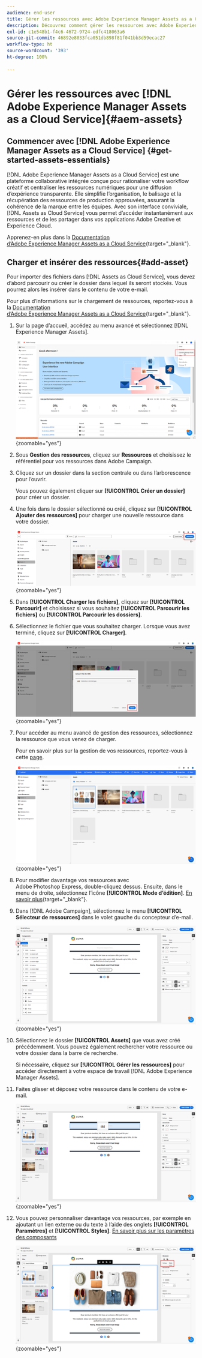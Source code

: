 ```yaml
---
audience: end-user
title: Gérer les ressources avec Adobe Experience Manager Assets as a Cloud Service
description: Découvrez comment gérer les ressources avec Adobe Experience Manager Assets as a Cloud Service.
exl-id: c1e548b1-f4c6-4672-9724-edfc418063a6
source-git-commit: 46892e8033fca051db898f81f041bb3d59ecac27
workflow-type: ht
source-wordcount: '393'
ht-degree: 100%

---
```


# Gérer les ressources avec [!DNL Adobe Experience Manager Assets as a Cloud Service]{#aem-assets}

## Commencer avec [!DNL Adobe Experience Manager Assets as a Cloud Service] {#get-started-assets-essentials}

[!DNL Adobe Experience Manager Assets as a Cloud Service] est une plateforme collaborative intégrée conçue pour rationaliser votre workflow créatif et centraliser les ressources numériques pour une diffusion d’expérience transparente. Elle simplifie l’organisation, le balisage et la récupération des ressources de production approuvées, assurant la cohérence de la marque entre les équipes. Avec son interface conviviale, [!DNL Assets as Cloud Service] vous permet d’accéder instantanément aux ressources et de les partager dans vos applications Adobe Creative et Experience Cloud.

Apprenez-en plus dans la [Documentation d’Adobe Experience Manager Assets as a Cloud Service](https://experienceleague.adobe.com/docs/experience-manager-cloud-service/content/assets/home.html?lang=fr){target="_blank"}.

## Charger et insérer des ressources{#add-asset}

Pour importer des fichiers dans [!DNL Assets as Cloud Service], vous devez d’abord parcourir ou créer le dossier dans lequel ils seront stockés. Vous pourrez alors les insérer dans le contenu de votre e-mail.

Pour plus d’informations sur le chargement de ressources, reportez-vous à la [Documentation d’Adobe Experience Manager Assets as a Cloud Service](https://experienceleague.adobe.com/docs/experience-manager-cloud-service/content/assets/assets-view/add-delete-assets-view.html?lang=fr){target="_blank"}.

1. Sur la page d’accueil, accédez au menu avancé et sélectionnez [!DNL Experience Manager Assets].

   ![](assets/assets_1.png){zoomable=&quot;yes&quot;}

1. Sous **Gestion des ressources**, cliquez sur **Ressources** et choisissez le référentiel pour vos ressources dans Adobe Campaign.

1. Cliquez sur un dossier dans la section centrale ou dans l’arborescence pour l’ouvrir.

   Vous pouvez également cliquer sur **[!UICONTROL Créer un dossier]** pour créer un dossier.

1. Une fois dans le dossier sélectionné ou créé, cliquez sur **[!UICONTROL Ajouter des ressources]** pour charger une nouvelle ressource dans votre dossier.

   ![](assets/assets_2.png){zoomable=&quot;yes&quot;}

1. Dans **[!UICONTROL Charger les fichiers]**, cliquez sur **[!UICONTROL Parcourir]** et choisissez si vous souhaitez **[!UICONTROL Parcourir les fichiers]** ou **[!UICONTROL Parcourir les dossiers]**.

1. Sélectionnez le fichier que vous souhaitez charger. Lorsque vous avez terminé, cliquez sur **[!UICONTROL Charger]**.

   ![](assets/assets_3.png){zoomable=&quot;yes&quot;}

1. Pour accéder au menu avancé de gestion des ressources, sélectionnez la ressource que vous venez de charger.

   Pour en savoir plus sur la gestion de vos ressources, reportez-vous à cette [page](https://experienceleague.adobe.com/docs/experience-manager-cloud-service/content/assets/assets-view/manage-organize-assets-view.html?lang=fr).

   ![](assets/assets_4.png){zoomable=&quot;yes&quot;}

1. Pour modifier davantage vos ressources avec Adobe Photoshop Express, double-cliquez dessus. Ensuite, dans le menu de droite, sélectionnez l’icône **[!UICONTROL Mode d’édition]**. [En savoir plus](https://experienceleague.adobe.com/docs/experience-manager-cloud-service/content/assets/assets-view/edit-images-assets-view.html?lang=fr#edit-using-express){target="_blank"}.

1. Dans [!DNL Adobe Campaign], sélectionnez le menu **[!UICONTROL Sélecteur de ressources]** dans le volet gauche du concepteur d’e-mail.

   ![](assets/assets_6.png){zoomable=&quot;yes&quot;}

1. Sélectionnez le dossier **[!UICONTROL Assets]** que vous avez créé précédemment. Vous pouvez également rechercher votre ressource ou votre dossier dans la barre de recherche.

   Si nécessaire, cliquez sur **[!UICONTROL Gérer les ressources]** pour accéder directement à votre espace de travail [!DNL Adobe Experience Manager Assets].

1. Faites glisser et déposez votre ressource dans le contenu de votre e-mail.

   ![](assets/assets_5.png){zoomable=&quot;yes&quot;}

1. Vous pouvez personnaliser davantage vos ressources, par exemple en ajoutant un lien externe ou du texte à l’aide des onglets **[!UICONTROL Paramètres]** et **[!UICONTROL Styles]**. [En savoir plus sur les paramètres des composants](../email/content-components.md)

   ![](assets/assets_7.png){zoomable=&quot;yes&quot;}
